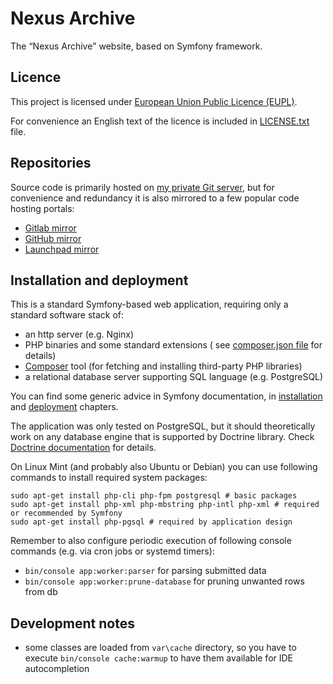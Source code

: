 # Nexus Archive

The <q>Nexus Archive</q> website, based on Symfony framework.

## Licence

This project is licensed under [European Union Public Licence (EUPL)][EUPL].

For convenience an English text of the licence is included
in [LICENSE.txt](./LICENSE.txt) file.

## Repositories

Source code is primarily hosted
on [my private Git server](https://git.zerozero.pl/nexus-archive), but for
convenience and redundancy it is also mirrored to a few popular code hosting
portals:

- [Gitlab mirror](https://gitlab.com/krzysztof-sikorski/nexus-archive)
- [GitHub mirror](https://github.com/krzysztof-sikorski/nexus-archive)
- [Launchpad mirror](https://git.launchpad.net/nexus-archive)

## Installation and deployment

This is a standard Symfony-based web application, requiring only a standard
software stack of:

- an http server (e.g. Nginx)
- PHP binaries and some standard extensions (
  see [composer.json file](./composer.json) for details)
- [Composer][Composer] tool (for fetching and installing third-party PHP
  libraries)
- a relational database server supporting SQL language (e.g. PostgreSQL)

You can find some generic advice in Symfony documentation,
in [installation][SymfonyInstallation]
and [deployment][SymfonyDeployment] chapters.

The application was only tested on PostgreSQL, but it should theoretically work
on any database engine that is supported by Doctrine library.
Check [Doctrine documentation][DoctrineVendors] for details.

On Linux Mint (and probably also Ubuntu or Debian) you can use following
commands to install required system packages:

```shell
sudo apt-get install php-cli php-fpm postgresql # basic packages
sudo apt-get install php-xml php-mbstring php-intl php-xml # required or recommended by Symfony
sudo apt-get install php-pgsql # required by application design
```

Remember to also configure periodic execution of following console commands
(e.g. via cron jobs or systemd timers):

- `bin/console app:worker:parser` for parsing submitted data
- `bin/console app:worker:prune-database` for pruning unwanted rows from db

## Development notes

- some classes are loaded from `var\cache` directory, so you have to
  execute `bin/console cache:warmup` to have them available for IDE
  autocompletion

[EUPL]:
https://joinup.ec.europa.eu/collection/eupl/eupl-text-eupl-12

[Composer]:
https://getcomposer.org/

[SymfonyInstallation]:
https://symfony.com/doc/current/setup.html

[SymfonyDeployment]:
https://symfony.com/doc/current/deployment.html

[DoctrineVendors]:
https://www.doctrine-project.org/projects/doctrine-dbal/en/latest/reference/introduction.html
